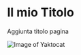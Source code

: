# Il mio Titolo

Aggiunta titolo pagina

![Image of Yaktocat](https://octodex.github.com/images/yaktocat.png)
